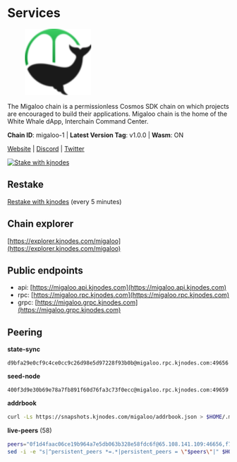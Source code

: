 # Services

<figure><img src="https://raw.githubusercontent.com/kj89/cosmos-images/main/logos/migaloo.png" width="150" alt=""><figcaption></figcaption></figure>

The Migaloo chain is a permissionless Cosmos SDK chain on which  projects are encouraged to build their applications. Migaloo chain  is the home of the White Whale dApp, Interchain Command Center.

**Chain ID**: migaloo-1 | **Latest Version Tag**: v1.0.0 | **Wasm**: ON

[Website](https://whitewhale.money) | [Discord](https://discord.gg/AyvcgD4jy3) | [Twitter](https://twitter.com/WhiteWhaleDefi)

[![Stake with kjnodes](https://i.ibb.co/cr44Q8j/button-stake-with-kjnodes.png)](https://restake.app/migaloo/migaloovaloper1jxtgnfw3tatfh90ju9j76dfrt3yea0zw2vnr8v)

## Restake

[Restake with kjnodes](https://restake.app/migaloo/migaloovaloper1jxtgnfw3tatfh90ju9j76dfrt3yea0zw2vnr8v) (every 5 minutes)
## Chain explorer
[https://explorer.kjnodes.com/migaloo](https://explorer.kjnodes.com/migaloo)

## Public endpoints

* api: [https://migaloo.api.kjnodes.com](https://migaloo.api.kjnodes.com)
* rpc: [https://migaloo.rpc.kjnodes.com](https://migaloo.rpc.kjnodes.com)
* grpc: [https://migaloo.grpc.kjnodes.com](https://migaloo.grpc.kjnodes.com)

## Peering

**state-sync**

```text
d9bfa29e0cf9c4ce0cc9c26d98e5d97228f93b0b@migaloo.rpc.kjnodes.com:49656
```

**seed-node**

```text
400f3d9e30b69e78a7fb891f60d76fa3c73f0ecc@migaloo.rpc.kjnodes.com:49659
```

**addrbook**
```bash
curl -Ls https://snapshots.kjnodes.com/migaloo/addrbook.json > $HOME/.migalood/config/addrbook.json
```

**live-peers** (58)
```bash
peers="0f1d4faac06ce19b964a7e5db063b328e58fdc6f@65.108.141.109:46656,f7dede5bd05eb9615c8c6fa273e25bd4f10f56b8@65.108.109.240:3000,ad9d79aba19b176117aa0c73e519ee66d205b6ea@135.181.223.115:2550,ad4a3df80407d721cad9ea4b7016b7f5a7775bfe@162.55.239.79:26665,32eed8c4079201b143d92860c9146b1d9e126aa2@168.119.89.8:26656,175ca82ab5b282549d68d79ff2c3703d26bcacef@141.94.109.71:20757,9780ea85f4d0f4cb5ebca14992ce11ebe1982d35@188.172.229.26:26656,3b3428d679faa1bd498b3554ca798de3a0d802c6@162.19.89.8:20756,554eb4a15e05af8317c3f98d6efd51d1ace1bc9c@146.59.85.223:20756,e91f650bb3d5b66762093150718af358c6355cc5@15.235.10.35:36656,a46ad42b84690a2af0071f20337182b3bfba75fc@38.146.3.130:20756,d9bfa29e0cf9c4ce0cc9c26d98e5d97228f93b0b@65.109.88.38:49656,81eefc4de6acec31ccdd519d53270be024e4fe68@51.210.223.186:7095,a834ef7ec0a65ac7c5bf976a9af5adb3a71d7a19@65.108.8.247:20756,95a68d5280d9a3ae6d688e89bd4e4fe295b11a92@31.156.88.34:26656,8917d5ba9ff160e192a3178252856d371236f7d6@45.85.147.42:55656,dfb44159d26b62affd7112367e082b2397bbff15@65.108.136.206:26656,2e756df28be5e4fa7d332ba732a160202ef86eee@167.235.21.165:26656,a0a450ead908bd65813322c1373802ef32c5736d@65.108.235.33:4000,fe04ff9a13d8f0b23463e832f75eb5c845bd375e@213.239.214.73:7095,2b9c4fd6be5b779417bc5bd392bdefc81a08720a@35.90.134.158:33656,45a88789d86553f6cd7c7ee48786847e462e7dd6@5.75.161.219:26656,2fd235d3f0a1a84abd197dcfdaf04fdabc092db8@168.119.62.80:26656,9f55d181ba68c2a7b62d065fa5974bc1ada7395f@188.165.252.51:26656,0c38efdc028867765e68f02979958468384ad087@51.89.155.2:23656,59c74642d0ec4d012dd7bd0a7e5af1eadf2061b2@65.109.30.183:26656,78f0f5aa89b7ed92a5728dd3f67f646d8dda5213@198.244.228.162:55736,6870906f86e474d88d077c7c55af36debe49da04@178.162.165.194:7095,9cb7ba30c7eb7e9b516b90e09ca0f53250927440@146.59.52.135:8095,e3fee82bd16509145c45b3dc0b8f4db25315078e@212.227.13.120:26656,0326c9ee117587b7ebe3b26b00820642a8cf48ff@65.108.238.102:20756,320ec920b1c1adc94556f9f64eeb575e07ef9d27@24.158.14.210:26656,ccaccdf6bafcb57197d86a1420a289cd39fe0ae9@85.10.200.231:8095,4236750928a4dcb742e50e30e500ebc9ee39f240@35.223.246.103:26656,347e6fa3c974e91aee92da5793486ba3f1bae67d@23.88.112.67:26656,e39876398a43c0f9b93b5a82d8e38fa57c0373b5@65.109.89.19:20756,8a9e42026a687b2762cefbd74584ccbd6afa0be1@65.109.83.124:26656,98e489fc375c4dd26eb0d2410fab4e1ab049f61b@144.126.141.236:26656,9c77e7e841e1e5231d0f793dfbe051e9cbb13747@94.79.54.137:16656,462a37ca052c4d058e505959393574045dce9489@116.202.36.240:20756,2e71dbd7d4c079ba7894c5287291c17ba58a6504@141.95.47.78:26656,c616069071f0864b5b0e995f8d8961536b41ab62@15.204.141.36:26656,6801b2f80cdb6a02fbc7e23e1e1d393788e37e84@64.5.123.231:26656,45c246b7f17bb9d95a3155e53ae32850de03d946@195.14.6.2:26656,d23d14793da108b107ac809f5643d5bbbbbcb6a5@65.108.75.107:46656,36e1c376a0c5da53382a8ccb081d6a3e4831d165@65.108.234.59:26666,b3538ee0cf0245a5d7d7c1ef82cdf4a60e7d36ed@173.215.85.171:20080,1d3809b25bbe6a29bc2415df77c9fc82e46fd384@18.117.74.187:26656,1efa54b5e318fad742f060d3938a963333bd8ae9@142.93.189.65:26656,20a8ee3728b358f9de624febd85464eb89dddd37@63.225.118.133:36656,ba6f2c1a1174fbc19e1fff75922f56c779d788d8@38.146.3.131:20756,dfe5f91f824880e19d47475546d9874e0f2cea8c@5.79.74.229:8095,f59f9e1876f2b8401aabba612786eda163f23a8a@213.170.135.20:26134,d20e91b12956469860da37a8e538305dad8d23d4@185.119.118.110:4000,080ee2ebd5eba7ddb64d37f3b220eedea1e2f3cb@89.245.24.88:17256,72f41771f55bd20190e6a483245caead36f5ff38@57.128.92.207:27502,ebc272824924ea1a27ea3183dd0b9ba713494f83@195.3.220.136:27096,20e1000e88125698264454a884812746c2eb4807@65.108.227.217:20756"
sed -i -e "s|^persistent_peers *=.*|persistent_peers = \"$peers\"|" $HOME/.migalood/config/config.toml
```
